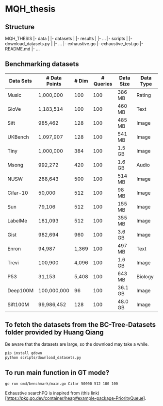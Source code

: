 # MQH_thesis

## Structure

MQH_THESIS
|- data
|  |- datasets
|  |- results
|  |- ...
|- scripts
|  |- download_datasets.py
|  |- ...
|- exhaustive.go
|- exhaustive_test.go
|- README.md
|- ...

## Benchmarking datasets
| Data Sets | # Data Points | # Dim | # Queries | Data Size | Data Type |
| --------- | ------------- | ----- | --------- | --------- | --------- |
| Music     | 1,000,000     | 100   | 100       | 386 MB    | Rating    |
| GloVe     | 1,183,514     | 100   | 100       | 460 MB    | Text      |
| Sift      | 985,462       | 128   | 100       | 485 MB    | Image     |
| UKBench   | 1,097,907     | 128   | 100       | 541 MB    | Image     |
| Tiny      | 1,000,000     | 384   | 100       | 1.5 GB    | Image     |
| Msong     | 992,272       | 420   | 100       | 1.6 GB    | Audio     |
| NUSW      | 268,643       | 500   | 100       | 514 MB    | Image     |
| Cifar-10  | 50,000        | 512   | 100       | 98 MB     | Image     |
| Sun       | 79,106        | 512   | 100       | 155 MB    | Image     |
| LabelMe   | 181,093       | 512   | 100       | 355 MB    | Image     |
| Gist      | 982,694       | 960   | 100       | 3.6 GB    | Image     |
| Enron     | 94,987        | 1,369 | 100       | 497 MB    | Text      |
| Trevi     | 100,900       | 4,096 | 100       | 1.6 GB    | Image     |
| P53       | 31,153        | 5,408 | 100       | 643 MB    | Biology   |
| Deep100M  | 100,000,000   | 96    | 100       | 36.1 GB   | Image     |
| Sift100M  | 99,986,452    | 128   | 100       | 48.0 GB   | Image     |


## To fetch the datasets from the BC-Tree-Datasets folder provided by Huang Qiang
Be aware that the datasets are large, so the download may take a while.
```bash
pip install gdown
python scripts/download_datasets.py
```

## To run main function in GT mode?

```bash
go run cmd/benchmark/main.go Cifar 50000 512 100 100
```

Exhaustive searchPQ is inspired from (this link)[https://pkg.go.dev/container/heap#example-package-PriorityQueue].

